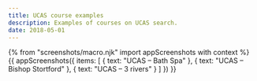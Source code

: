 ```yaml
---
title: UCAS course examples
description: Examples of courses on UCAS search.
date: 2018-05-01
---
```

{% from "screenshots/macro.njk" import appScreenshots with context %}
{{ appScreenshots({
  items: [
    { text: "UCAS – Bath Spa" },
    { text: "UCAS – Bishop Stortford" },
    { text: "UCAS – 3 rivers" }
  ]
}) }}
